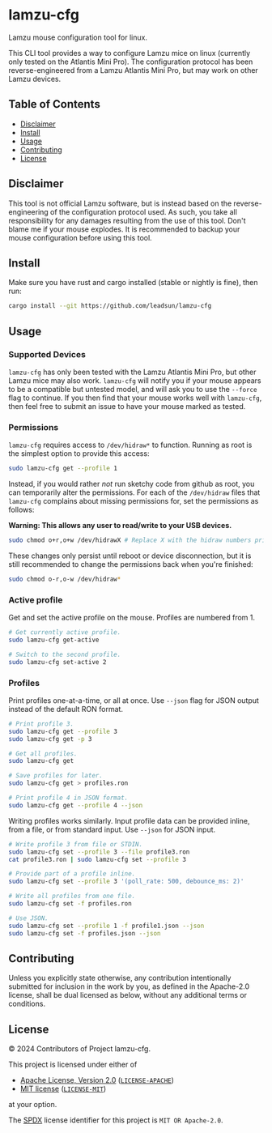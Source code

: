 # lamzu-cfg

Lamzu mouse configuration tool for linux.

This CLI tool provides a way to configure Lamzu mice on linux (currently only
tested on the Atlantis Mini Pro). The configuration protocol has been
reverse-engineered from a Lamzu Atlantis Mini Pro, but may work on other Lamzu
devices.


## Table of Contents

- [Disclaimer](#disclaimer)
- [Install](#install)
- [Usage](#usage)
- [Contributing](#contributing)
- [License](#license)


## Disclaimer

This tool is not official Lamzu software, but is instead based on the
reverse-engineering of the configuration protocol used. As such, you take all
responsibility for any damages resulting from the use of this tool. Don't blame
me if your mouse explodes. It is recommended to backup your mouse configuration
before using this tool.


## Install

Make sure you have rust and cargo installed (stable or nightly is fine), then
run:

```sh
cargo install --git https://github.com/leadsun/lamzu-cfg
```


## Usage

### Supported Devices

`lamzu-cfg` has only been tested with the Lamzu Atlantis Mini Pro, but
other Lamzu mice may also work. `lamzu-cfg` will notify you if your mouse
appears to be a compatible but untested model, and will ask you to use the
`--force` flag to continue. If you then find that your mouse works well with
`lamzu-cfg`, then feel free to submit an issue to have your mouse marked as
tested.


### Permissions

`lamzu-cfg` requires access to `/dev/hidraw*` to function. Running as root is
the simplest option to provide this access:

```sh
sudo lamzu-cfg get --profile 1
```

Instead, if you would rather *not* run sketchy code from github as root, you can
temporarily alter the permissions. For each of the `/dev/hidraw` files that
`lamzu-cfg` complains about missing permissions for, set the permissions as
follows:

**Warning: This allows any user to read/write to your USB devices.**

```sh
sudo chmod o+r,o+w /dev/hidrawX # Replace X with the hidraw numbers printed.
```

These changes only persist until reboot or device disconnection, but it is still
recommended to change the permissions back when you're finished:

```sh
sudo chmod o-r,o-w /dev/hidraw*
```


### Active profile

Get and set the active profile on the mouse. Profiles are numbered from 1.

```sh
# Get currently active profile.
sudo lamzu-cfg get-active

# Switch to the second profile.
sudo lamzu-cfg set-active 2
```


### Profiles

Print profiles one-at-a-time, or all at once. Use `--json` flag for JSON output
instead of the default RON format.

```sh
# Print profile 3.
sudo lamzu-cfg get --profile 3
sudo lamzu-cfg get -p 3

# Get all profiles.
sudo lamzu-cfg get

# Save profiles for later.
sudo lamzu-cfg get > profiles.ron

# Print profile 4 in JSON format.
sudo lamzu-cfg get --profile 4 --json
```

Writing profiles works similarly. Input profile data can be provided inline,
from a file, or from standard input. Use `--json` for JSON input.

```sh
# Write profile 3 from file or STDIN.
sudo lamzu-cfg set --profile 3 --file profile3.ron
cat profile3.ron | sudo lamzu-cfg set --profile 3

# Provide part of a profile inline.
sudo lamzu-cfg set --profile 3 '(poll_rate: 500, debounce_ms: 2)'

# Write all profiles from one file.
sudo lamzu-cfg set -f profiles.ron

# Use JSON.
sudo lamzu-cfg set --profile 1 -f profile1.json --json
sudo lamzu-cfg set -f profiles.json --json
```


## Contributing

Unless you explicitly state otherwise, any contribution intentionally submitted
for inclusion in the work by you, as defined in the Apache-2.0 license, shall be
dual licensed as below, without any additional terms or conditions.


## License

&copy; 2024 Contributors of Project lamzu-cfg.

This project is licensed under either of

- [Apache License, Version 2.0](https://www.apache.org/licenses/LICENSE-2.0) ([`LICENSE-APACHE`](LICENSE-APACHE))
- [MIT license](https://opensource.org/licenses/MIT) ([`LICENSE-MIT`](LICENSE-MIT))

at your option.

The [SPDX](https://spdx.dev) license identifier for this project is `MIT OR Apache-2.0`.
